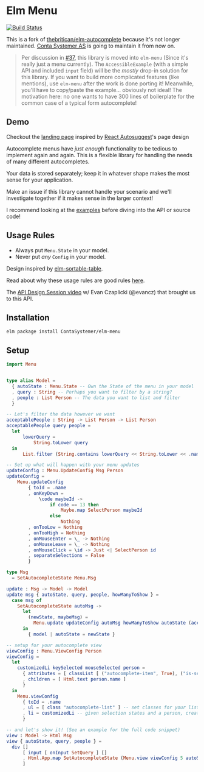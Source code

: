 # Elm Menu

[![Build Status](https://travis-ci.org/thebritican/elm-autocomplete.svg?branch=master)](https://travis-ci.org/thebritican/elm-autocomplete)

This is a fork of [thebritican/elm-autocomplete](https://github.com/thebritican/elm-autocomplete) because it's not longer maintained.
[Conta Systemer AS](https://conta.no/) is going to maintain it from now on.

> Per discussion in [#37](https://github.com/thebritican/elm-autocomplete/issues/37),
> this library is moved into `elm-menu` (Since it's really just a menu currently).
> The `AccessibleExample` (with a simple API and included `input` field) will be the _mostly_
> drop-in solution for this library. If you want to build more complicated features (like mentions),
> use `elm-menu` after the work is done porting it! Meanwhile, you'll have to copy/paste the example...
> obviously not ideal! The motivation here: no one wants to have 300 lines of boilerplate for the common
> case of a typical form autocomplete!

## Demo

Checkout the [landing page] inspired by [React Autosuggest]'s page design

[landing page]: https://contasystemer.github.io/elm-menu/
[React Autosuggest]: http://react-autosuggest.js.org/

Autocomplete menus have _just enough_ functionality to be tedious to implement again and again.
This is a flexible library for handling the needs of many different autocompletes.

Your data is stored separately; keep it in whatever shape makes the most sense for your application.

Make an issue if this library cannot handle your scenario and we'll investigate together if it makes sense in the larger context!

I recommend looking at the [examples] before diving into the API or source code!

[examples]: https://github.com/ContaSystemer/elm-menu/tree/master/examples

## Usage Rules

  - Always put `Menu.State` in your model.
  - Never put _any_ `Config` in your model.

Design inspired by [elm-sortable-table](https://github.com/evancz/elm-sortable-table/).

Read about why these usage rules are good rules [here](https://github.com/evancz/elm-sortable-table/tree/1.0.0#usage-rules).

The [API Design Session video](https://www.youtube.com/watch?v=KSuCYUqY058) w/ Evan Czaplicki (@evancz) that brought us to this API.


## Installation

```
elm package install ContaSystemer/elm-menu
```

## Setup
```elm
import Menu


type alias Model =
  { autoState : Menu.State -- Own the State of the menu in your model
  , query : String -- Perhaps you want to filter by a string?
  , people : List Person -- The data you want to list and filter
  }

-- Let's filter the data however we want
acceptablePeople : String -> List Person -> List Person
acceptablePeople query people =
  let
      lowerQuery =
          String.toLower query
  in
      List.filter (String.contains lowerQuery << String.toLower << .name) people

-- Set up what will happen with your menu updates
updateConfig : Menu.UpdateConfig Msg Person
updateConfig =
    Menu.updateConfig
        { toId = .name
        , onKeyDown =
            \code maybeId ->
                if code == 13 then
                    Maybe.map SelectPerson maybeId
                else
                    Nothing
        , onTooLow = Nothing
        , onTooHigh = Nothing
        , onMouseEnter = \_ -> Nothing
        , onMouseLeave = \_ -> Nothing
        , onMouseClick = \id -> Just <| SelectPerson id
        , separateSelections = False
        }

type Msg
  = SetAutocompleteState Menu.Msg

update : Msg -> Model -> Model
update msg { autoState, query, people, howManyToShow } =
  case msg of
    SetAutocompleteState autoMsg ->
      let
        (newState, maybeMsg) =
          Menu.update updateConfig autoMsg howManyToShow autoState (acceptablePeople query people)
      in
        { model | autoState = newState }

-- setup for your autocomplete view
viewConfig : Menu.ViewConfig Person
viewConfig =
  let
    customizedLi keySelected mouseSelected person =
      { attributes = [ classList [ ("autocomplete-item", True), ("is-selected", keySelected || mouseSelected) ] ]
      , children = [ Html.text person.name ]
      }
  in
    Menu.viewConfig
      { toId = .name
      , ul = [ class "autocomplete-list" ] -- set classes for your list
      , li = customizedLi -- given selection states and a person, create some Html!
      }

-- and let's show it! (See an example for the full code snippet)
view : Model -> Html Msg
view { autoState, query, people } =
  div []
      [ input [ onInput SetQuery ] []
      , Html.App.map SetAutocompleteState (Menu.view viewConfig 5 autoState (acceptablePeople query people))
      ]

```
